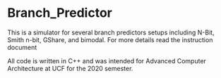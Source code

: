 # Branch_Predictor
This is a simulator for several branch predictors setups including N-Bit, Smith n-bit, GShare, and bimodal. For more details read the instruction document

All code is written in C++ and was intended for Advanced Computer Architecture at UCF for the 2020 semester.
